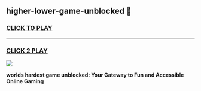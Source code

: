 
## higher-lower-game-unblocked 👋
<h3>
<a href="https://premium.freeplayer.one?title=higher-lower-game-unblocked&ref=14F">CLICK TO PLAY</a></h3>
<hr>

<h3>
<a href="https://premium.freeplayer.one?title=higher-lower-game-unblocked&ref=14F">CLICK 2 PLAY</a>
  
</h3>

<a href="https://premium.freeplayer.one?title=higher-lower-game-unblocked&ref=12F/"><img src="https://clearcache.store/games.png"></a>


**worlds hardest game unblocked: Your Gateway to Fun and Accessible Online Gaming**
